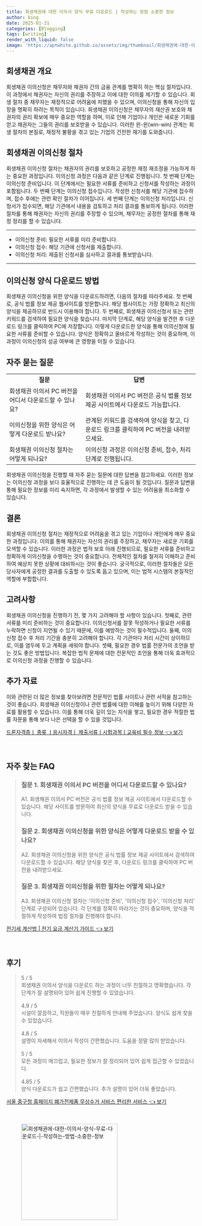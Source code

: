 ```yaml
---
title: 회생채권에 대한 이의서 양식 무료 다운로드 | 작성하는 방법 소중한 정보
author: bing
date: 2025-01-31
categories: [Blogging]
tags: [writing]
render_with_liquid: false
image: 'https://aptwhite.github.io/assets/img/thumbnail/회생채권에-대한-이의서-양식-무료-다운로드-|-작성하는-방법-소중한-정보.webp'
---
```



<h2 id='회생채권개요'>회생채권 개요</h2>

<p>회생채권 이의신청은 채무자와 채권자 간의 금융 관계를 명확히 하는 핵심 절차입니다. 이 과정에서 채권자는 자신의 권리를 주장하고 이에 대한 이의를 제기할 수 있습니다. 회생 절차 중 채무자는 재정적으로 어려움에 처했을 수 있으며, 이의신청을 통해 자신의 입장을 명확히 하려는 목적이 있습니다. 회생채권 이의신청은 채무자의 재산권 보호와 채권자의 권리 확보에 매우 중요한 역할을 하며, 이로 인해 기업이나 개인은 새로운 기회를 얻고 채권자는 그들의 권리를 보호받을 수 있습니다. 이러한 윈-윈(win-win) 관계는 회생 절차의 본질로, 재정적 불황을 겪고 있는 기업의 건전한 재기를 도와줍니다.</p>

<h2 id='이의신청절차'>회생채권 이의신청 절차</h2>

<p>회생채권 이의신청 절차는 채권자의 권리를 보호하고 공정한 재정 재조정을 가능하게 하는 중요한 과정입니다. 이의신청 과정은 다음과 같은 단계로 진행됩니다. 첫 번째 단계는 이의신청 준비입니다. 이 단계에서는 필요한 서류를 준비하고 신청서를 작성하는 과정이 포함됩니다. 두 번째 단계는 이의신청 접수입니다. 작성한 신청서를 해당 기관에 접수하며, 접수 후에는 관련 확인 절차가 이어집니다. 세 번째 단계는 이의신청 처리입니다. 신청서가 접수되면, 해당 기관에서 내용을 검토하고 처리 결과를 통보하게 됩니다. 이러한 절차를 통해 채권자는 자신의 권리를 주장할 수 있으며, 채무자는 공정한 절차를 통해 재정 정리를 할 수 있습니다.</p>

<hr />

<ul>
    <li>이의신청 준비: 필요한 서류를 미리 준비합니다.</li>
    <li>이의신청 접수: 해당 기관에 신청서를 제출합니다.</li>
    <li>이의신청 처리: 제출된 신청서를 심사하고 결과를 통보받습니다.</li>
</ul>

<hr />

<h2 id='양식다운로드방법'>이의신청 양식 다운로드 방법</h2>

<p>회생채권 이의신청을 위한 양식을 다운로드하려면, 다음의 절차를 따라주세요. 첫 번째로, 공식 법률 정보 제공 웹사이트를 방문합니다. 해당 웹사이트는 가장 정확하고 최신의 양식을 제공하므로 반드시 이용해야 합니다. 두 번째로, 회생채권 이의신청서 또는 관련 키워드를 검색하여 필요한 양식을 찾습니다. 마지막 단계로, 해당 양식을 발견한 후 다운로드 링크를 클릭하여 PC에 저장합니다. 이렇게 다운로드한 양식을 통해 이의신청에 필요한 서류를 준비할 수 있습니다. 양식은 정확하고 올바르게 작성하는 것이 중요하며, 이 과정이 이의신청의 성공 여부에 큰 영향을 미칠 수 있습니다.</p>

<h2 id='자주묻는질문'>자주 묻는 질문</h2>

<table>
    <tr>
        <td style="text-align: center; height: 17px;"><b>질문</b></td>
        <td style="text-align: center; height: 17px;"><b>답변</b></td>
    </tr>
    <tr>
        <td>회생채권 이의서 PC 버전을 어디서 다운로드할 수 있나요?</td>
        <td>회생채권 이의서 PC 버전은 공식 법률 정보 제공 사이트에서 다운로드 가능합니다.</td>
    </tr>
    <tr>
        <td>이의신청을 위한 양식은 어떻게 다운로드 받나요?</td>
        <td>관계된 키워드를 검색하여 양식을 찾고, 다운로드 링크를 클릭하여 PC 버전을 내려받으세요.</td>
    </tr>
    <tr>
        <td>회생채권 이의신청 절차는 어떻게 되나요?</td>
        <td>이의신청 과정은 이의신청 준비, 접수, 처리 단계로 진행됩니다.</td>
    </tr>
</table>

<p>회생채권 이의신청을 진행할 때 자주 묻는 질문에 대한 답변을 참고하세요. 이러한 정보는 이의신청 과정을 보다 효율적으로 진행하는 데 큰 도움이 될 것입니다. 질문과 답변을 통해 필요한 정보를 미리 숙지하면, 각 과정에서 발생할 수 있는 어려움을 최소화할 수 있습니다.</p>

<h2 id='결론'>결론</h2>

<p>회생채권 이의신청 절차는 재정적으로 어려움을 겪고 있는 기업이나 개인에게 매우 중요한 과정입니다. 이의를 통해 채권자는 자신의 권리를 주장하고, 채무자는 새로운 기회를 모색할 수 있습니다. 이러한 과정은 법적 보호 아래 진행되므로, 필요한 서류를 준비하고 정확하게 이의신청을 수행하는 것이 중요합니다. 전체적인 절차를 철저히 이해하고 준비하여 예상치 못한 상황에 대비하시는 것이 좋습니다. 궁극적으로, 이러한 절차들은 모든 당사자에게 공정한 결과를 도출할 수 있도록 돕고 있으며, 이는 법적 시스템의 본질적인 역할에 부합합니다.</p>

<h2 id='고려사항'>고려사항</h2>

<p>회생채권 이의신청을 진행하기 전, 몇 가지 고려해야 할 사항이 있습니다. 첫째로, 관련 서류를 미리 준비하는 것이 중요합니다. 이의신청서를 잘못 작성하거나 필요한 서류를 누락하면 신청이 지연될 수 있기 때문에, 이를 예방하는 것이 필수적입니다. 둘째, 이의신청 접수 후 처리 기간을 충분히 고려해야 합니다. 각 기관마다 처리 시간이 상이하므로, 이를 염두에 두고 계획을 세워야 합니다. 셋째, 필요한 경우 법률 전문가의 조언을 받는 것도 좋은 방법입니다. 복잡한 법적 문제에 대한 전문적인 조언을 통해 더욱 효과적으로 이의신청 과정을 진행할 수 있습니다.</p>

<h2 id='추가자료'>추가 자료</h2>

<p>이와 관련된 더 많은 정보를 찾아보려면 전문적인 법률 사이트나 관련 서적을 참고하는 것이 좋습니다. 회생채권 이의신청이나 관련 법률에 대한 이해를 높이기 위해 다양한 자료를 활용할 수 있습니다. 이를 통해 더욱 깊이 있는 지식을 쌓고, 필요한 경우 적절한 법률 자문을 통해 보다 나은 선택을 할 수 있을 것입니다.</p>


<p><a class="click-button" title="드론자격증ㅣ 종류 ㅣ응시자격ㅣ 제출서류ㅣ시험과목ㅣ교육비 필수 정보" href="https://aptwhite.github.io/posts/%EB%93%9C%EB%A1%A0%EC%9E%90%EA%B2%A9%EC%A6%9D%E3%85%A3-%EC%A2%85%EB%A5%98-%E3%85%A3%EC%9D%91%EC%8B%9C%EC%9E%90%EA%B2%A9%E3%85%A3-%EC%A0%9C%EC%B6%9C%EC%84%9C%EB%A5%98%E3%85%A3%EC%8B%9C%ED%97%98%EA%B3%BC%EB%AA%A9%E3%85%A3%EA%B5%90%EC%9C%A1%EB%B9%84-%ED%95%84%EC%88%98-%EC%A0%95%EB%B3%B4/" rel="dofollow">드론자격증ㅣ 종류 ㅣ응시자격ㅣ 제출서류ㅣ시험과목ㅣ교육비 필수 정보 👈 보기</a></p><br>
<h2 id='자주_찾는_FAQ'>자주 찾는 FAQ</h2>
<div itemscope="" itemtype="https://schema.org/FAQPage"> 
<blockquote> 
<div itemscope="" itemprop="mainEntity" itemtype="https://schema.org/Question"> 
<h3 itemprop="name">질문 1. 회생채권 이의서 PC 버전을 어디서 다운로드할 수 있나요?</h3> 
<div itemscope="" itemprop="acceptedAnswer" itemtype="https://schema.org/Answer"> 
<span itemprop="text"> 
<p>A1. 회생채권 이의서 PC 버전은 공식 법률 정보 제공 사이트에서 다운로드할 수 있습니다. 해당 사이트를 방문하여 최신의 양식을 무료로 다운로드 받을 수 있습니다.</p> 
</span> 
</div> 
</div> 
<div itemscope="" itemprop="mainEntity" itemtype="https://schema.org/Question"> 
<h3 itemprop="name">질문 2. 회생채권 이의신청을 위한 양식은 어떻게 다운로드 받을 수 있나요?</h3> 
<div itemscope="" itemprop="acceptedAnswer" itemtype="https://schema.org/Answer"> 
<span itemprop="text"> 
<p>A2. 회생채권 이의신청을 위한 양식은 공식 법률 정보 제공 사이트에서 검색하여 다운로드할 수 있습니다. 해당 양식을 찾은 후, 다운로드 링크를 클릭하여 PC 버전을 내려받으세요.</p> 
</span> 
</div> 
</div> 
<div itemscope="" itemprop="mainEntity" itemtype="https://schema.org/Question"> 
<h3 itemprop="name">질문 3. 회생채권 이의신청을 위한 절차는 어떻게 되나요?</h3> 
<div itemscope="" itemprop="acceptedAnswer" itemtype="https://schema.org/Answer"> 
<span itemprop="text"> 
<p>A3. 회생채권 이의신청 절차는 '이의신청 준비', '이의신청 접수', '이의신청 처리' 단계로 구성되어 있습니다. 각 단계를 정확히 따라가는 것이 중요하며, 양식을 적절하게 작성하여 법정 절차를 진행해야 합니다.</p> 
</span> 
</div> 
</div> 
</blockquote> 
</div>
<p><a class="click-button" title="전기세 계산법 | 전기 요금 계산기 가이드" href="https://aptwhite.github.io/posts/%EC%A0%84%EA%B8%B0%EC%84%B8-%EA%B3%84%EC%82%B0%EB%B2%95-%EC%A0%84%EA%B8%B0-%EC%9A%94%EA%B8%88-%EA%B3%84%EC%82%B0%EA%B8%B0-%EA%B0%80%EC%9D%B4%EB%93%9C/" rel="dofollow">전기세 계산법 | 전기 요금 계산기 가이드 👈 보기</a></p><br>
<h2 id='후기'>후기</h2>
<div itemscope itemtype="https://schema.org/Product">
  <blockquote>
  <div itemprop="review" itemscope itemtype="https://schema.org/Review">
      <div itemprop="reviewRating" itemscope itemtype="https://schema.org/Rating"> <span itemprop="ratingValue">5</span> / <span itemprop="bestRating">5</span> </div>
      <span itemprop="reviewBody">회생채권 이의서 양식을 다운로드 하는 과정이 너무 친절하고 명확했습니다. 각 단계가 잘 설명되어 있어 쉽게 진행할 수 있었습니다.</span>
  </div>
  <br>
  <div itemprop="review" itemscope itemtype="https://schema.org/Review">
      <div itemprop="reviewRating" itemscope itemtype="https://schema.org/Rating"> <span itemprop="ratingValue">4.9</span> / <span itemprop="bestRating">5</span> </div>
      <span itemprop="reviewBody">시설이 깔끔하고, 직원들이 매우 친절하게 안내해 주었습니다. 양식도 쉽게 찾을 수 있었습니다.</span>
  </div>
  <br>
  <div itemprop="review" itemscope itemtype="https://schema.org/Review">
      <div itemprop="reviewRating" itemscope itemtype="https://schema.org/Rating"> <span itemprop="ratingValue">4.8</span> / <span itemprop="bestRating">5</span> </div>
      <span itemprop="reviewBody">설명이 자세해서 이의서 작성이 간편했습니다. 도움을 정말 많이 받았습니다.</span>
  </div>
  <br>
  <div itemprop="review" itemscope itemtype="https://schema.org/Review">
      <div itemprop="reviewRating" itemscope itemtype="https://schema.org/Rating"> <span itemprop="ratingValue">5</span> / <span itemprop="bestRating">5</span> </div>
      <span itemprop="reviewBody">모든 과정이 매끄럽고, 필요한 정보가 잘 정리되어 있어 쉽게 접근할 수 있었습니다.</span>
  </div>
  <br>
  <div itemprop="review" itemscope itemtype="https://schema.org/Review">
      <div itemprop="reviewRating" itemscope itemtype="https://schema.org/Rating"> <span itemprop="ratingValue">4.85</span> / <span itemprop="bestRating">5</span> </div>
      <span itemprop="reviewBody">양식 다운로드가 쉽고 간편했습니다. 추가 설명이 있어 더욱 좋았습니다.</span>
  </div>
  </blockquote>
</div>
<p><a class="click-button" title="서울 중구청 홈페이지 폐가전제품 무상수거 서비스 편리한 서비스" href="https://aptwhite.github.io/posts/%EC%84%9C%EC%9A%B8-%EC%A4%91%EA%B5%AC%EC%B2%AD-%ED%99%88%ED%8E%98%EC%9D%B4%EC%A7%80-%ED%8F%90%EA%B0%80%EC%A0%84%EC%A0%9C%ED%92%88-%EB%AC%B4%EC%83%81%EC%88%98%EA%B1%B0-%EC%84%9C%EB%B9%84%EC%8A%A4-%ED%8E%B8%EB%A6%AC%ED%95%9C-%EC%84%9C%EB%B9%84%EC%8A%A4/" rel="dofollow">서울 중구청 홈페이지 폐가전제품 무상수거 서비스 편리한 서비스 👈 보기</a></p><br>
<figure class="image"><img src="https://aptwhite.github.io/assets/img/thumbnail/회생채권에-대한-이의서-양식-무료-다운로드-|-작성하는-방법-소중한-정보.webp" alt="회생채권에-대한-이의서-양식-무료-다운로드-|-작성하는-방법-소중한-정보" width="256" height="256"></figure>